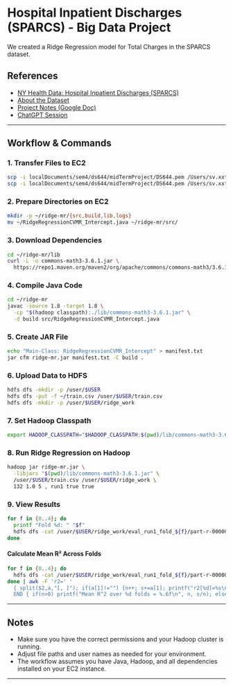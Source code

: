 # Hospital Inpatient Discharges (SPARCS) - Big Data Project

We created a Ridge Regression model for Total Charges in the SPARCS dataset. 

## References

- [NY Health Data: Hospital Inpatient Discharges (SPARCS)](https://health.data.ny.gov/stories/s/wvua-rr23)
- [About the Dataset](https://health.data.ny.gov/Health/Hospital-Inpatient-Discharges-SPARCS-De-Identified/sf4k-39ay/about_data)
- [Project Notes (Google Doc)](https://docs.google.com/document/d/13sy38fD6CC0Nsm3qKmerP2H5CCCc4WqqCawlnaGR0Y0/edit?tab=t.0)
- [ChatGPT Session](https://chatgpt.com/c/68f6ff37-9e90-832f-893c-5388df69f950)

---

## Workflow & Commands

### 1. Transfer Files to EC2

```sh
scp -i localDocuments/sem4/ds644/midTermProject/DS644.pem /Users/sv.xxt/localDocuments/sem4/ds644/midTermProject/midtermBigData/RidgeRegressionCVMR_Intercept.java ubuntu@ec2-54-82-28-144.compute-1.amazonaws.com:~/
scp -i localDocuments/sem4/ds644/midTermProject/DS644.pem /Users/sv.xxt/localDocuments/sem4/ds644/midTermProject/midtermBigData/train.csv ubuntu@ec2-54-82-28-144.compute-1.amazonaws.com:~/
```

### 2. Prepare Directories on EC2

```sh
mkdir -p ~/ridge-mr/{src,build,lib,logs}
mv ~/RidgeRegressionCVMR_Intercept.java ~/ridge-mr/src/
```

### 3. Download Dependencies

```sh
cd ~/ridge-mr/lib
curl -L -o commons-math3-3.6.1.jar \
  https://repo1.maven.org/maven2/org/apache/commons/commons-math3/3.6.1/commons-math3-3.6.1.jar
```

### 4. Compile Java Code

```sh
cd ~/ridge-mr
javac -source 1.8 -target 1.8 \
  -cp "$(hadoop classpath):./lib/commons-math3-3.6.1.jar" \
  -d build src/RidgeRegressionCVMR_Intercept.java
```

### 5. Create JAR File

```sh
echo "Main-Class: RidgeRegressionCVMR_Intercept" > manifest.txt
jar cfm ridge-mr.jar manifest.txt -C build .
```

### 6. Upload Data to HDFS

```sh
hdfs dfs -mkdir -p /user/$USER
hdfs dfs -put -f ~/train.csv /user/$USER/train.csv
hdfs dfs -mkdir -p /user/$USER/ridge_work
```

### 7. Set Hadoop Classpath

```sh
export HADOOP_CLASSPATH="$HADOOP_CLASSPATH:$(pwd)/lib/commons-math3-3.6.1.jar"
```

### 8. Run Ridge Regression on Hadoop

```sh
hadoop jar ridge-mr.jar \
  -libjars "$(pwd)/lib/commons-math3-3.6.1.jar" \
  /user/$USER/train.csv /user/$USER/ridge_work \
  132 1.0 5 , run1 true true
```

### 9. View Results

```sh
for f in {0..4}; do
  printf "Fold %d: " "$f"
  hdfs dfs -cat /user/$USER/ridge_work/eval_run1_fold_${f}/part-r-00000
done
```

#### Calculate Mean R² Across Folds

```sh
for f in {0..4}; do
  hdfs dfs -cat /user/$USER/ridge_work/eval_run1_fold_${f}/part-r-00000
done | awk -F 'r2=' '
  { split($2,a,"[, ]"); if(a[1]!="") {n++; s+=a[1]; printf("r2[%d]=%s\n", n, a[1])}}
  END { if(n>0) printf("Mean R^2 over %d folds = %.6f\n", n, s/n); else print "No R^2 found"; }'
```

---

## Notes

- Make sure you have the correct permissions and your Hadoop cluster is running.
- Adjust file paths and user names as needed for your environment.
- The workflow assumes you have Java, Hadoop, and all dependencies installed on your EC2 instance.

---
